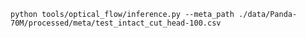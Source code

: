 `python tools/optical_flow/inference.py --meta_path ./data/Panda-70M/processed/meta/test_intact_cut_head-100.csv`